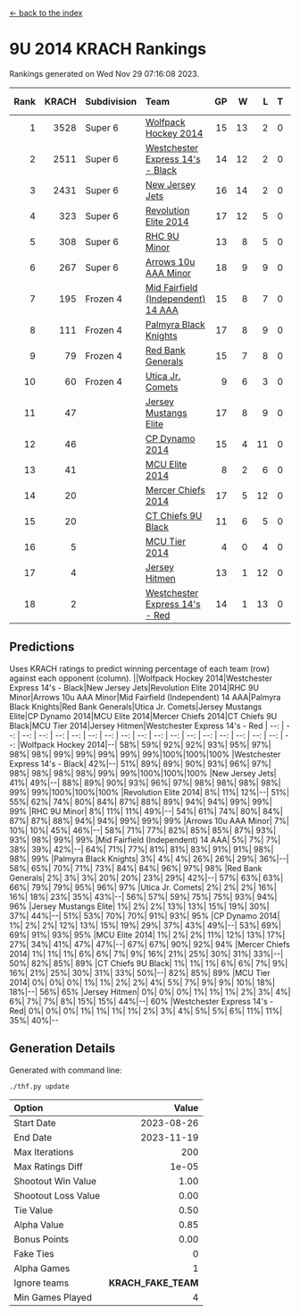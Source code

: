 [<- back to the index](readme.md)
# 9U 2014 KRACH Rankings
Rankings generated on Wed Nov 29 07:16:08 2023.

Rank|KRACH|Subdivision|Team|GP|W|L|T|OTW|OTL|SoS|Exp Wins|Win Diff
---:|---:|:---|:---|---:|---:|---:|---:|---:|---:|---:|---:|---:
1|3528|Super 6|[Wolfpack Hockey 2014](https://gamesheetstats.com/seasons/3664/teams/140871/schedule)|15|13|2|0|0|1|736|13.8|-0.0
2|2511|Super 6|[Westchester Express 14's - Black](https://gamesheetstats.com/seasons/3664/teams/140873/schedule)|14|12|2|0|2|0|722|12.8|-0.0
3|2431|Super 6|[New Jersey Jets](https://gamesheetstats.com/seasons/3664/teams/140881/schedule)|16|14|2|0|2|0|634|14.8|-0.0
4|323|Super 6|[Revolution Elite 2014](https://gamesheetstats.com/seasons/3664/teams/140880/schedule)|17|12|5|0|2|1|317|12.9|0.0
5|308|Super 6|[RHC 9U Minor](https://gamesheetstats.com/seasons/3664/teams/140876/schedule)|13|8|5|0|1|0|630|8.9|0.0
6|267|Super 6|[Arrows 10u AAA Minor](https://gamesheetstats.com/seasons/3664/teams/140872/schedule)|18|9|9|0|0|1|1095|9.9|0.0
7|195|Frozen 4|[Mid Fairfield (Independent) 14 AAA](https://gamesheetstats.com/seasons/3664/teams/140878/schedule)|15|8|7|0|1|0|653|8.9|0.0
8|111|Frozen 4|[Palmyra Black Knights](https://gamesheetstats.com/seasons/3664/teams/140875/schedule)|17|8|9|0|0|1|749|8.9|0.0
9|79|Frozen 4|[Red Bank Generals](https://gamesheetstats.com/seasons/3664/teams/140883/schedule)|15|7|8|0|0|1|471|7.9|0.0
10|60|Frozen 4|[Utica Jr. Comets](https://gamesheetstats.com/seasons/3664/teams/140884/schedule)|9|6|3|0|0|0|35|6.9|0.0
11|47||[Jersey Mustangs Elite](https://gamesheetstats.com/seasons/3664/teams/140888/schedule)|17|8|9|0|1|2|333|8.9|0.0
12|46||[CP Dynamo 2014](https://gamesheetstats.com/seasons/3664/teams/140877/schedule)|15|4|11|0|0|1|456|4.9|0.0
13|41||[MCU Elite 2014](https://gamesheetstats.com/seasons/3664/teams/140874/schedule)|8|2|6|0|0|1|1137|2.9|0.0
14|20||[Mercer Chiefs 2014](https://gamesheetstats.com/seasons/3664/teams/140885/schedule)|17|5|12|0|0|1|226|5.9|0.0
15|20||[CT Chiefs 9U Black](https://gamesheetstats.com/seasons/3664/teams/140886/schedule)|11|6|5|0|1|0|64|6.9|0.0
16|5||[MCU Tier 2014](https://gamesheetstats.com/seasons/3664/teams/140882/schedule)|4|0|4|0|0|0|981|0.9|0.0
17|4||[Jersey Hitmen](https://gamesheetstats.com/seasons/3664/teams/140879/schedule)|13|1|12|0|0|0|940|1.9|0.0
18|2||[Westchester Express 14's - Red](https://gamesheetstats.com/seasons/3664/teams/140887/schedule)|14|1|13|0|0|0|228|1.9|0.0

## Predictions
Uses KRACH ratings to predict winning percentage of each team (row) against each opponent (column).
||Wolfpack Hockey 2014|Westchester Express 14's - Black|New Jersey Jets|Revolution Elite 2014|RHC 9U Minor|Arrows 10u AAA Minor|Mid Fairfield (Independent) 14 AAA|Palmyra Black Knights|Red Bank Generals|Utica Jr. Comets|Jersey Mustangs Elite|CP Dynamo 2014|MCU Elite 2014|Mercer Chiefs 2014|CT Chiefs 9U Black|MCU Tier 2014|Jersey Hitmen|Westchester Express 14's - Red
| --: | --: | --: | --: | --: | --: | --: | --: | --: | --: | --: | --: | --: | --: | --: | --: | --: | --: | --: 
|Wolfpack Hockey 2014|--| 58%| 59%| 92%| 92%| 93%| 95%| 97%| 98%| 98%| 99%| 99%| 99%| 99%| 99%|100%|100%|100%
|Westchester Express 14's - Black| 42%|--| 51%| 89%| 89%| 90%| 93%| 96%| 97%| 98%| 98%| 98%| 98%| 99%| 99%|100%|100%|100%
|New Jersey Jets| 41%| 49%|--| 88%| 89%| 90%| 93%| 96%| 97%| 98%| 98%| 98%| 98%| 99%| 99%|100%|100%|100%
|Revolution Elite 2014|  8%| 11%| 12%|--| 51%| 55%| 62%| 74%| 80%| 84%| 87%| 88%| 89%| 94%| 94%| 99%| 99%| 99%
|RHC 9U Minor|  8%| 11%| 11%| 49%|--| 54%| 61%| 74%| 80%| 84%| 87%| 87%| 88%| 94%| 94%| 99%| 99%| 99%
|Arrows 10u AAA Minor|  7%| 10%| 10%| 45%| 46%|--| 58%| 71%| 77%| 82%| 85%| 85%| 87%| 93%| 93%| 98%| 99%| 99%
|Mid Fairfield (Independent) 14 AAA|  5%|  7%|  7%| 38%| 39%| 42%|--| 64%| 71%| 77%| 81%| 81%| 83%| 91%| 91%| 98%| 98%| 99%
|Palmyra Black Knights|  3%|  4%|  4%| 26%| 26%| 29%| 36%|--| 58%| 65%| 70%| 71%| 73%| 84%| 84%| 96%| 97%| 98%
|Red Bank Generals|  2%|  3%|  3%| 20%| 20%| 23%| 29%| 42%|--| 57%| 63%| 63%| 66%| 79%| 79%| 95%| 96%| 97%
|Utica Jr. Comets|  2%|  2%|  2%| 16%| 16%| 18%| 23%| 35%| 43%|--| 56%| 57%| 59%| 75%| 75%| 93%| 94%| 96%
|Jersey Mustangs Elite|  1%|  2%|  2%| 13%| 13%| 15%| 19%| 30%| 37%| 44%|--| 51%| 53%| 70%| 70%| 91%| 93%| 95%
|CP Dynamo 2014|  1%|  2%|  2%| 12%| 13%| 15%| 19%| 29%| 37%| 43%| 49%|--| 53%| 69%| 69%| 91%| 93%| 95%
|MCU Elite 2014|  1%|  2%|  2%| 11%| 12%| 13%| 17%| 27%| 34%| 41%| 47%| 47%|--| 67%| 67%| 90%| 92%| 94%
|Mercer Chiefs 2014|  1%|  1%|  1%|  6%|  6%|  7%|  9%| 16%| 21%| 25%| 30%| 31%| 33%|--| 50%| 82%| 85%| 89%
|CT Chiefs 9U Black|  1%|  1%|  1%|  6%|  6%|  7%|  9%| 16%| 21%| 25%| 30%| 31%| 33%| 50%|--| 82%| 85%| 89%
|MCU Tier 2014|  0%|  0%|  0%|  1%|  1%|  2%|  2%|  4%|  5%|  7%|  9%|  9%| 10%| 18%| 18%|--| 56%| 65%
|Jersey Hitmen|  0%|  0%|  0%|  1%|  1%|  1%|  2%|  3%|  4%|  6%|  7%|  7%|  8%| 15%| 15%| 44%|--| 60%
|Westchester Express 14's - Red|  0%|  0%|  0%|  1%|  1%|  1%|  1%|  2%|  3%|  4%|  5%|  5%|  6%| 11%| 11%| 35%| 40%|--

## Generation Details

Generated with command line:
```
./thf.py update
```

| Option | Value |
| :----- | ----: |
| Start Date | 2023-08-26 |
| End Date | 2023-11-19 |
| Max Iterations | 200 |
| Max Ratings Diff | 1e-05 |
| Shootout Win Value | 1.00 |
| Shootout Loss Value | 0.00 |
| Tie Value | 0.50 |
| Alpha Value | 0.85 |
| Bonus Points | 0.00 |
| Fake Ties | 0 |
| Alpha Games | 1 |
| Ignore teams | __KRACH_FAKE_TEAM__ |
| Min Games Played | 4 |

